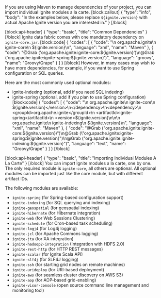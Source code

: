 If you are using Maven to manage dependencies of your project, you can import individual Ignite modules a la carte.
[block:callout]
{
  "type": "info",
  "body": "In the examples below, please replace `${ignite.version}` with actual Apache Ignite version you are interested in."
}
[/block]

[block:api-header]
{
  "type": "basic",
  "title": "Common Dependencies"
}
[/block]
Ignite data fabric comes with one mandatory dependency on `ignite-core.jar`. 
[block:code]
{
  "codes": [
    {
      "code": "<dependency>\n    <groupId>org.apache.ignite</groupId>\n    <artifactId>ignite-core</artifactId>\n    <version>${ignite.version}</version>\n</dependency>",
      "language": "xml",
      "name": "Maven"
    },
    {
      "code": "@Grab ('org.apache.ignite:ignite-core:${ignite.version}')\n@Grab ('org.apache.ignite:ignite-spring:${ignite.version}')",
      "language": "groovy",
      "name": "Groovy/Grape"
    }
  ]
}
[/block]
However, in many cases may wish to have more dependencies, for example, if you want to use Spring configuration or SQL queries.

Here are the most commonly used optional modules:
  * ignite-indexing (optional, add if you need SQL indexing)
  * ignite-spring (optional, add if you plan to use Spring configuration) 
[block:code]
{
  "codes": [
    {
      "code": "<dependency>\n    <groupId>org.apache.ignite</groupId>\n    <artifactId>ignite-core</artifactId>\n    <version>${ignite.version}</version>\n</dependency>\n<dependency>\n    <groupId>org.apache.ignite</groupId>\n    <artifactId>ignite-spring</artifactId>\n    <version>${ignite.version}</version>\n</dependency>\n<dependency>\n    <groupId>org.apache.ignite</groupId>\n    <artifactId>ignite-indexing</artifactId>\n    <version>${ignite.version}</version>\n</dependency>",
      "language": "xml",
      "name": "Maven"
    },
    {
      "code": "@Grab (\"org.apache.ignite:ignite-core:${ignite.version}\")\n@Grab (\"org.apache.ignite:ignite-spring:${ignite.version}\")\n@Grab (\"org.apache.ignite:ignite-indexing:${ignite.version}\")",
      "language": "text",
      "name": "Groovy/Grape"
    }
  ]
}
[/block]

[block:api-header]
{
  "type": "basic",
  "title": "Importing Individual Modules A La Carte"
}
[/block]
You can import Ignite modules a la carte, one by one. The only required module is `ignite-core`, all others are optional. All optional modules can be imported just like the core module, but with different artifact IDs.

The following modules are available:
  * `ignite-spring` (for Spring-based configuration support)
  * `ignite-indexing` (for SQL querying and indexing)
  * `ignite-geospatial` (for geospatial indexing)
  * `ignite-hibernate` (for Hibernate integration)
  * `ignite-web` (for Web Sessions Clustering)
  * `ignite-schedule` (for Cron-based task scheduling)
  * `ignite-logj4` (for Log4j logging)
  * `ignite-jcl` (for Apache Commons logging)
  * `ignite-jta` (for XA integration)
  * `ignite-hadoop2-integration` (Integration with HDFS 2.0)
  * `ignite-rest-http` (for HTTP REST messages)
  * `ignite-scalar` (for Ignite Scala API)
  * `ignite-slf4j` (for SLF4J logging)
  * `ignite-ssh` (for starting grid nodes on remote machines)
  * `ignite-urideploy` (for URI-based deployment)
  * `ignite-aws` (for seamless cluster discovery on AWS S3)
  * `ignite-aop` (for AOP-based grid-enabling)
  * `ignite-visor-console`  (open source command line management and monitoring tool)